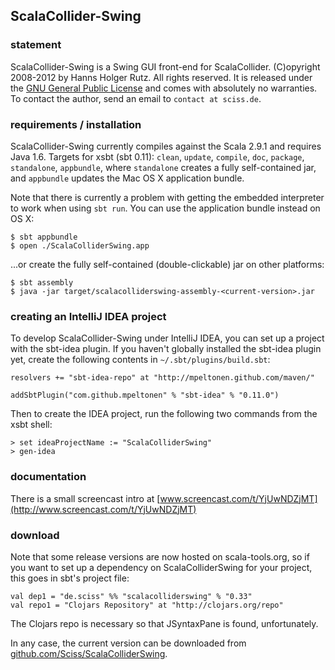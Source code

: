 ## ScalaCollider-Swing

### statement

ScalaCollider-Swing is a Swing GUI front-end for ScalaCollider. (C)opyright 2008-2012 by Hanns Holger Rutz. All rights reserved. It is released under the [GNU General Public License](http://github.com/Sciss/ScalaColliderSwing/blob/master/licenses/ScalaColliderSwing-License.txt) and comes with absolutely no warranties. To contact the author, send an email to `contact at sciss.de`.

### requirements / installation

ScalaCollider-Swing currently compiles against the Scala 2.9.1 and requires Java 1.6. Targets for xsbt (sbt 0.11): `clean`, `update`, `compile`, `doc`, `package`, `standalone`, `appbundle`, where `standalone` creates a fully self-contained jar, and `appbundle` updates the Mac OS X application bundle.

Note that there is currently a problem with getting the embedded interpreter to work when using `sbt run`. You can use the application bundle instead on OS X:

    $ sbt appbundle
    $ open ./ScalaColliderSwing.app

...or create the fully self-contained (double-clickable) jar on other platforms:

    $ sbt assembly
    $ java -jar target/scalacolliderswing-assembly-<current-version>.jar

### creating an IntelliJ IDEA project

To develop ScalaCollider-Swing under IntelliJ IDEA, you can set up a project with the sbt-idea plugin. If you haven't globally installed the sbt-idea plugin yet, create the following contents in `~/.sbt/plugins/build.sbt`:

    resolvers += "sbt-idea-repo" at "http://mpeltonen.github.com/maven/"
    
    addSbtPlugin("com.github.mpeltonen" % "sbt-idea" % "0.11.0")

Then to create the IDEA project, run the following two commands from the xsbt shell:

    > set ideaProjectName := "ScalaColliderSwing"
    > gen-idea

### documentation

There is a small screencast intro at [www.screencast.com/t/YjUwNDZjMT](http://www.screencast.com/t/YjUwNDZjMT)

### download

Note that some release versions are now hosted on scala-tools.org, so if you want to set up a dependency on ScalaColliderSwing for your project, this goes in sbt's project file:

    val dep1 = "de.sciss" %% "scalacolliderswing" % "0.33"
    val repo1 = "Clojars Repository" at "http://clojars.org/repo"

The Clojars repo is necessary so that JSyntaxPane is found, unfortunately.

In any case, the current version can be downloaded from [github.com/Sciss/ScalaColliderSwing](http://github.com/Sciss/ScalaColliderSwing).
